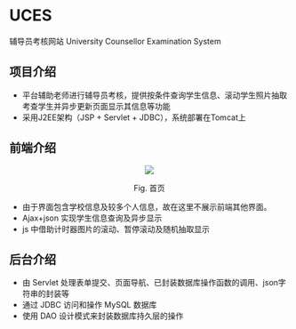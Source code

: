 # UCES
辅导员考核网站 University Counsellor Examination System

## 项目介绍

- 平台辅助老师进行辅导员考核，提供按条件查询学生信息、滚动学生照片抽取考查学生并异步更新页面显示其信息等功能
- 采用J2EE架构（JSP + Servlet + JDBC），系统部署在Tomcat上

## 前端介绍

<p align="center">
<img src="http://i.imgur.com/TZgqSi0.png"/>
<div align="center">
Fig. 首页
</div>
</p>

 - 由于界面包含学校信息及较多个人信息，故在这里不展示前端其他界面。
 - Ajax+json 实现学生信息查询及异步显示
 - js 中借助计时器图片的滚动、暂停滚动及随机抽取显示

## 后台介绍

- 由 Servlet 处理表单提交、页面导航、已封装数据库操作函数的调用、json字符串的封装等
- 通过 JDBC 访问和操作 MySQL 数据库
- 使用 DAO 设计模式来封装数据库持久层的操作